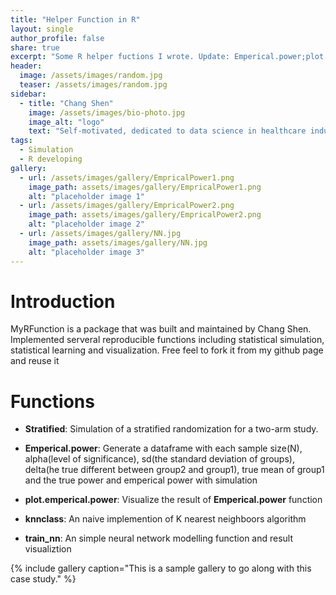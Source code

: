 ```yaml
---
title: "Helper Function in R"
layout: single
author_profile: false
share: true
excerpt: "Some R helper fuctions I wrote. Update: Emperical.power;plot.emperical.power;StrarifiedRandomize"
header:
  image: /assets/images/random.jpg
  teaser: /assets/images/random.jpg
sidebar:
  - title: "Chang Shen"
    image: /assets/images/bio-photo.jpg
    image_alt: "logo"
    text: "Self-motivated, dedicated to data science in healthcare industry."
tags: 
  - Simulation
  - R developing
gallery:
  - url: /assets/images/gallery/EmpricalPower1.png
    image_path: assets/images/gallery/EmpricalPower1.png
    alt: "placeholder image 1"
  - url: /assets/images/gallery/EmpricalPower2.png
    image_path: assets/images/gallery/EmpricalPower2.png
    alt: "placeholder image 2"
  - url: /assets/images/gallery/NN.jpg
    image_path: assets/images/gallery/NN.jpg
    alt: "placeholder image 3"
---
```


Introduction
=======
MyRFunction is a package that was built and maintained by Chang Shen. Implemented serveral reproducible functions including statistical simulation, statistical learning and visualization. Free feel to fork it from my github page and reuse it

Functions
========

* **Stratified**: Simulation of a stratified randomization for a two-arm study.

* **Emperical.power**: Generate a dataframe with each sample size(N), alpha(level of significance), sd(the standard deviation of groups), delta(he true different between group2 and group1),  true mean of group1 and the true power and emperical power with simulation

* **plot.emperical.power**: Visualize the result of **Emperical.power** function

* **knnclass**: An naive implemention of K nearest neighboors algorithm

* **train_nn**: An simple neural network modelling function and result visualiztion

{% include gallery caption="This is a sample gallery to go along with this case study." %}
